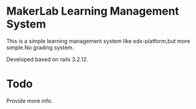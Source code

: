 # MakerLab Learning Management System

This is a simple learning management system like edx-platform,but more simple.No grading system.

Developed based on rails 3.2.12.

# Todo

Provide more info.
